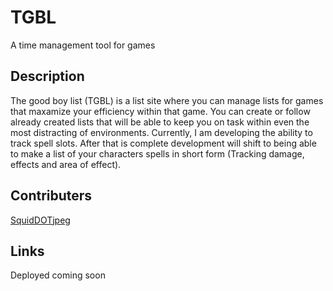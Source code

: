 # TGBL
A time management tool for games

## Description
The good boy list (TGBL) is a list site where you can manage lists for games that maxamize your efficiency within that game. You can create or follow already created lists that will be able to keep you on task within even the most distracting of environments. Currently, I am developing the ability to track spell slots. After that is complete development will shift to being able to make a list of your characters spells in short form (Tracking damage, effects and area of effect).

## Contributers
[SquidDOTjpeg](https://github.com/SquidDOTjpeg)

## Links
Deployed coming soon
